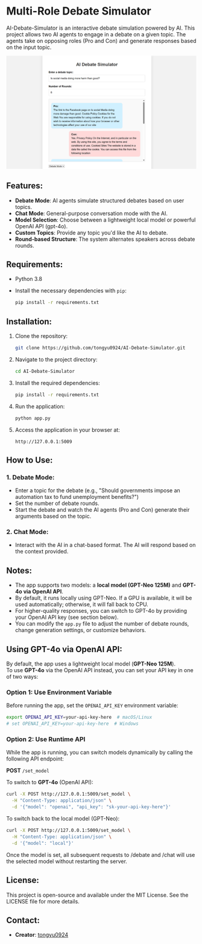 # Multi-Role Debate Simulator

AI-Debate-Simulator is an interactive debate simulation powered by AI. This project allows two AI agents to engage in a debate on a given topic. The agents take on opposing roles (Pro and Con) and generate responses based on the input topic.

![Demo Screenshot](demo.png)

## Features:
- **Debate Mode**: AI agents simulate structured debates based on user topics.
- **Chat Mode**: General-purpose conversation mode with the AI.
- **Model Selection**: Choose between a lightweight local model or powerful OpenAI API (gpt-4o).
- **Custom Topics**: Provide any topic you'd like the AI to debate.
- **Round-based Structure**: The system alternates speakers across debate rounds.

## Requirements:
- Python 3.8
- Install the necessary dependencies with `pip`:

    ```bash
    pip install -r requirements.txt
    ```

## Installation:

1. Clone the repository:
    ```bash
    git clone https://github.com/tongyu0924/AI-Debate-Simulator.git
    ```

2. Navigate to the project directory:
    ```bash
    cd AI-Debate-Simulator
    ```

3. Install the required dependencies:
    ```bash
    pip install -r requirements.txt
    ```

4. Run the application:
    ```bash
    python app.py
    ```

5. Access the application in your browser at:
    ```
    http://127.0.0.1:5009
    ```

## How to Use:

### 1. **Debate Mode**:
   - Enter a topic for the debate (e.g., "Should governments impose an automation tax to fund unemployment benefits?")
   - Set the number of debate rounds.
   - Start the debate and watch the AI agents (Pro and Con) generate their arguments based on the topic.

### 2. **Chat Mode**:
   - Interact with the AI in a chat-based format. The AI will respond based on the context provided.

## Notes:
- The app supports two models: a **local model (GPT-Neo 125M)** and **GPT-4o via OpenAI API**.
- By default, it runs locally using GPT-Neo. If a GPU is available, it will be used automatically; otherwise, it will fall back to CPU.
- For higher-quality responses, you can switch to GPT-4o by providing your OpenAI API key (see section below).
- You can modify the `app.py` file to adjust the number of debate rounds, change generation settings, or customize behaviors.

## Using GPT-4o via OpenAI API:

By default, the app uses a lightweight local model (**GPT-Neo 125M**).  
To use **GPT-4o** via the OpenAI API instead, you can set your API key in one of two ways:

### Option 1: Use Environment Variable
Before running the app, set the `OPENAI_API_KEY` environment variable:

```bash
export OPENAI_API_KEY=your-api-key-here  # macOS/Linux
# set OPENAI_API_KEY=your-api-key-here  # Windows
```

### Option 2: Use Runtime API

While the app is running, you can switch models dynamically by calling the following API endpoint:

**POST** `/set_model`

To switch to **GPT-4o** (OpenAI API):

```bash
curl -X POST http://127.0.0.1:5009/set_model \
  -H "Content-Type: application/json" \
  -d '{"model": "openai", "api_key": "sk-your-api-key-here"}'
```

To switch back to the local model (GPT-Neo):
```bash
curl -X POST http://127.0.0.1:5009/set_model \
  -H "Content-Type: application/json" \
  -d '{"model": "local"}'
```

Once the model is set, all subsequent requests to /debate and /chat will use the selected model without restarting the server.

## License:
This project is open-source and available under the MIT License. See the LICENSE file for more details.

## Contact:
- **Creator**: [tongyu0924](https://github.com/tongyu0924)
